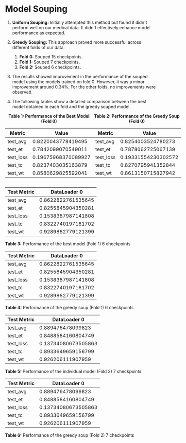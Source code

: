 # Model Souping
1. **Uniform Souping:** Initially attempted this method but found it didn't perform well on our medical data. It didn't effectively enhance model performance as expected.

2. **Greedy Souping:** This approach proved more successful across different folds of our data:
    1. **Fold 0:** Souped 15 checkpoints.
    2. **Fold 1:** Souped 7 checkpoints.
    3. **Fold 2:** Souped 6 checkpoints.

3. The results showed improvement in the performance of the souped model using the models trained on fold 0. However, it was a minor improvement around 0.34%. For the other folds, no improvements were observed.

4. The following tables show a detailed comparison between the best model obtained in each fold and the greedy souped model.

<div style="display: flex; justify-content: space-around;">

<div style="flex: 1; text-align: center;">
<strong>Table 1: Performance of the Best Model (Fold 0)</strong>
  
| **Metric**   | **Value**           |
|--------------|---------------------|
| test_avg     | 0.8220043778419495   |
| test_et      | 0.7842099070549011   |
| test_loss    | 0.19675968370089927  |
| test_tc      | 0.8237403035163879   |
| test_wt      | 0.8580629825592041   |

</div>

<div style="flex: 1; text-align: center;">
<strong>Table 2: Performance of the Greedy Soup (Fold 0)</strong>
  
| **Metric**   | **Value**           |
|--------------|---------------------|
| test_avg     | 0.8254003524780273   |
| test_et      | 0.7878062725067139   |
| test_loss    | 0.19331554230302572  |
| test_tc      | 0.8270795941352844   |
| test_wt      | 0.8613150715827942   |

</div>

</div>


| **Test Metric** | **DataLoader 0**      |
|-----------------|-----------------------|
| test_avg        | 0.8622822761535645     |
| test_et         | 0.8255845904350281     |
| test_loss       | 0.1538387987141808     |
| test_tc         | 0.8322740197181702     |
| test_wt         | 0.9289882779121399     |

**Table 3:** Performance of the best model (Fold 1) 6 checkpoints

| **Test Metric** | **DataLoader 0**      |
|-----------------|-----------------------|
| test_avg        | 0.8622822761535645     |
| test_et         | 0.8255845904350281     |
| test_loss       | 0.1538387987141808     |
| test_tc         | 0.8322740197181702     |
| test_wt         | 0.9289882779121399     |

**Table 4:** Performance of the greedy soup (Fold 1) 6 checkpoints

| **Test Metric** | **DataLoader 0**      |
|-----------------|-----------------------|
| test_avg        | 0.889476478099823      |
| test_et         | 0.8488584160804749     |
| test_loss       | 0.13734080673505863    |
| test_tc         | 0.8933649659156799     |
| test_wt         | 0.926206111907959      |

**Table 5:** Performance of the individual model (Fold 2) 7 checkpoints

| **Test Metric** | **DataLoader 0**      |
|-----------------|-----------------------|
| test_avg        | 0.889476478099823      |
| test_et         | 0.8488584160804749     |
| test_loss       | 0.13734080673505863    |
| test_tc         | 0.8933649659156799     |
| test_wt         | 0.926206111907959      |

**Table 6:** Performance of the greedy soup (Fold 2) 7 checkpoints

